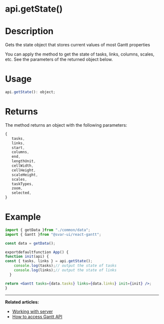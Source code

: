 # api.getState()

# **Description**

Gets the state object that stores current values of most Gantt properties

You can apply the method to get the state of tasks, links, columns, scales, etc. See the parameters of the returned object below.

# **Usage**

```jsx
api.getState(): object;

```

# **Returns**

The method returns an object with the following parameters:

```jsx
{
   tasks,
   links,
   start,
   columns,
   end,
   lengthUnit,
   cellWidth,
   cellHeight,
   scaleHeight,
   scales,
   taskTypes,
   zoom,
   selected,
}

```

# **Example**

```jsx
import { getData }from "./common/data";
import { Gantt }from "@svar-ui/react-gantt";

const data = getData();

exportdefaultfunction App() {
function init(api) {
const { tasks, links } = api.getState();
    console.log(tasks);// output the state of tasks
    console.log(links);// output the state of links
  }

return <Gantt tasks={data.tasks} links={data.links} init={init} />;
}

```

---

**Related articles:**

- [Working with server](https://docs.svar.dev/react/gantt/guides/working_with_server)
- [How to access Gantt API](https://docs.svar.dev/react/gantt/api/how_to_access_api)
